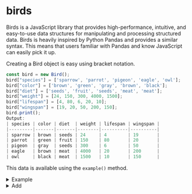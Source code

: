 # birds
Birds is a JavaScript library that provides high-performance, intuitive, and easy-to-use data structures for manipulating and processing structured data. Birds is heavily inspired by Python Pandas and provides a similar syntax. This means that users familiar with Pandas and know JavaScript can easily pick it up.

Creating a Bird object is easy using bracket notation.

```javascript
const bird = new Bird();
bird["species"] = ['sparrow', 'parrot', 'pigeon', 'eagle', 'owl'];
bird["color"] = ['brown', 'green', 'gray', 'brown', 'black'];
bird["diet"] = ['seeds', 'fruit', 'seeds', 'meat', 'meat'];
bird["weight"] = [24, 150, 300, 4000, 1500];
bird["lifespan"] = [4, 80, 6, 20, 10];
bird["wingspan"] = [19, 20, 50, 200, 150];
bird.print();
Output:
| species | color | diet  | weight | lifespan | wingspan |
|---------|-------|-------|--------|----------|----------|
| sparrow | brown | seeds | 24     | 4        | 19       |
| parrot  | green | fruit | 150    | 80       | 20       |
| pigeon  | gray  | seeds | 300    | 6        | 50       |
| eagle   | brown | meat  | 4000   | 20       | 200      |
| owl     | black | meat  | 1500   | 10       | 150      |
```
This data is available using the `example()` method.

<details>
<summary>Example</summary>
<br>
Creates a Bird object with example data.

```javascript
const bird = Bird.example();
bird.print();
```
**Output:**
```
| species | color | diet  | weight | lifespan | wingspan |
|---------|-------|-------|--------|----------|----------|
| sparrow | brown | seeds | 24     | 4        | 19       |
| parrot  | green | fruit | 150    | 80       | 20       |
| pigeon  | gray  | seeds | 300    | 6        | 50       |
| eagle   | brown | meat  | 4000   | 20       | 200      |
| owl     | black | meat  | 1500   | 10       | 150      |
```

</details>

<details>
<summary>Add</summary>
<br>

```javascript
const bird = Bird.example();
bird["sum"] = bird.add(["lifespan", "wingspan"]);
```
**Output:**
```
| species | color | diet  | weight | lifespan | wingspan | sum |
|---------|-------|-------|--------|----------|----------|-----|
| sparrow | brown | seeds | 24     | 4        | 19       | 23  |
| parrot  | green | fruit | 150    | 80       | 20       | 100 |
| pigeon  | gray  | seeds | 300    | 6        | 50       | 56  |
| eagle   | brown | meat  | 4000   | 20       | 200      | 220 |
| owl     | black | meat  | 1500   | 10       | 150      | 160 |
```

```javascript
const bird = Bird.example();
bird["sum"] = bird["weight"].add(50);
```
**Output:**
```
| species | color | diet  | weight | lifespan | wingspan | sum  |
|---------|-------|-------|--------|----------|----------|------|
| sparrow | brown | seeds | 24     | 4        | 19       | 74   |
| parrot  | green | fruit | 150    | 80       | 20       | 200  |
| pigeon  | gray  | seeds | 300    | 6        | 50       | 350  |
| eagle   | brown | meat  | 4000   | 20       | 200      | 4050 |
| owl     | black | meat  | 1500   | 10       | 150      | 1550 |
```

</details>
